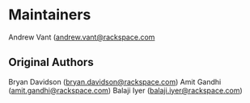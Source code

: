 Maintainers
===========
Andrew Vant (andrew.vant@rackspace.com

Original Authors
----------------
Bryan Davidson (bryan.davidson@rackspace.com)
Amit Gandhi (amit.gandhi@rackspace.com)
Balaji Iyer (balaji.iyer@rackspace.com)
